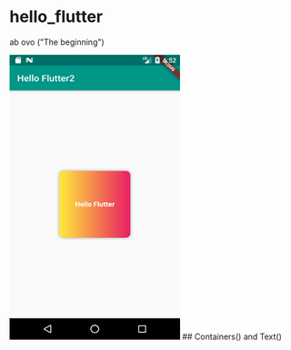 # hello_flutter
 ab ovo ("The beginning")


<img src ="Image/Screenshot2.png" width="300" height="500"> ## Containers() and Text()

